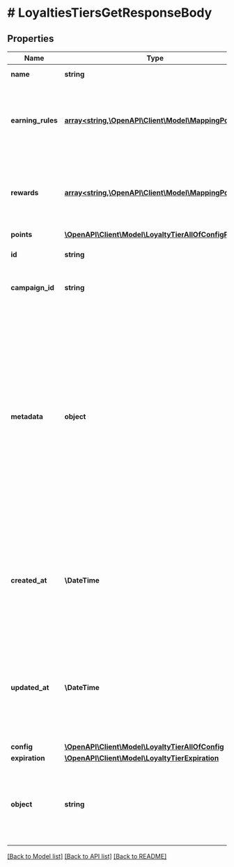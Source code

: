# # LoyaltiesTiersGetResponseBody

## Properties

Name | Type | Description | Notes
------------ | ------------- | ------------- | -------------
**name** | **string** | Loyalty Tier name. | [optional]
**earning_rules** | [**array<string,\OpenAPI\Client\Model\MappingPoints>**](MappingPoints.md) | Contains a list of earning rule IDs and their points mapping for the given earning rule. | [optional]
**rewards** | [**array<string,\OpenAPI\Client\Model\MappingPoints>**](MappingPoints.md) | Contains a list of reward IDs and their points mapping for the given reward. | [optional]
**points** | [**\OpenAPI\Client\Model\LoyaltyTierAllOfConfigPoints**](LoyaltyTierAllOfConfigPoints.md) |  | [optional]
**id** | **string** | Unique loyalty tier ID. | [optional]
**campaign_id** | **string** | Unique parent campaign ID. | [optional]
**metadata** | **object** | The metadata object stores all custom attributes assigned to the loyalty tier. A set of key/value pairs that you can attach to a loyalty tier object. It can be useful for storing additional information about the loyalty tier in a structured format. | [optional]
**created_at** | **\DateTime** | Timestamp representing the date and time when the loyalty tier was created. The value is shown in the ISO 8601 format. | [optional]
**updated_at** | **\DateTime** | Timestamp representing the date and time when the loyalty tier was updated. The value is shown in the ISO 8601 format. | [optional]
**config** | [**\OpenAPI\Client\Model\LoyaltyTierAllOfConfig**](LoyaltyTierAllOfConfig.md) |  | [optional]
**expiration** | [**\OpenAPI\Client\Model\LoyaltyTierExpiration**](LoyaltyTierExpiration.md) |  | [optional]
**object** | **string** | The type of the object represented by JSON. This object stores information about the loyalty. | [optional] [default to 'loyalty_tier']

[[Back to Model list]](../../README.md#models) [[Back to API list]](../../README.md#endpoints) [[Back to README]](../../README.md)
